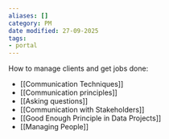 ```yaml
---
aliases: []
category: PM
date modified: 27-09-2025
tags:
- portal
---
```

How to manage clients and get jobs done:
- [[Communication Techniques]]
- [[Communication principles]]
- [[Asking questions]]
- [[Communication with Stakeholders]]
- [[Good Enough Principle in Data Projects]]
- [[Managing People]]
